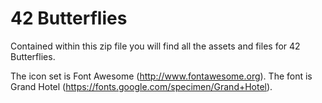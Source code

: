 # 42 Butterflies #

Contained within this zip file you will find all the assets and files for 42 Butterflies.

The icon set is Font Awesome (http://www.fontawesome.org).
The font is Grand Hotel (https://fonts.google.com/specimen/Grand+Hotel).


